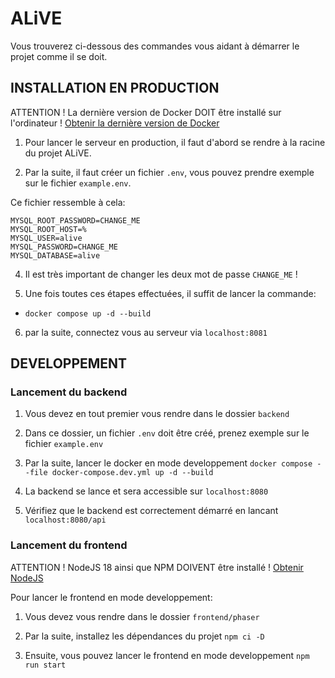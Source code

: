 # ALiVE

Vous trouverez ci-dessous des commandes vous aidant à démarrer le projet comme il se doit.

## INSTALLATION EN PRODUCTION

ATTENTION ! La dernière version de Docker DOIT être installé sur l'ordinateur ! [Obtenir la dernière version de Docker](https://www.docker.com)

1. Pour lancer le serveur en production, il faut d'abord se rendre à la racine du projet ALiVE.

2. Par la suite, il faut créer un fichier `.env`, vous pouvez prendre exemple sur le fichier `example.env`.

Ce fichier ressemble à cela:

```
MYSQL_ROOT_PASSWORD=CHANGE_ME
MYSQL_ROOT_HOST=%
MYSQL_USER=alive
MYSQL_PASSWORD=CHANGE_ME
MYSQL_DATABASE=alive
```

4. Il est très important de changer les deux mot de passe `CHANGE_ME` !

5. Une fois toutes ces étapes effectuées, il suffit de lancer la commande:

- `docker compose up -d --build`

6. par la suite, connectez vous au serveur via `localhost:8081`

## DEVELOPPEMENT

### Lancement du backend

1. Vous devez en tout premier vous rendre dans le dossier `backend`

2. Dans ce dossier, un fichier `.env` doit être créé, prenez exemple sur le fichier `example.env`

3. Par la suite, lancer le docker en mode developpement `docker compose --file docker-compose.dev.yml up -d --build`

4. La backend se lance et sera accessible sur `localhost:8080`

5. Vérifiez que le backend est correctement démarré en lancant `localhost:8080/api`

### Lancement du frontend

ATTENTION ! NodeJS 18 ainsi que NPM DOIVENT être installé ! [Obtenir NodeJS](https://nodejs.org/en/)

Pour lancer le frontend en mode developpement:

1. Vous devez vous rendre dans le dossier `frontend/phaser`

2. Par la suite, installez les dépendances du projet `npm ci -D`

3. Ensuite, vous pouvez lancer le frontend en mode developpement `npm run start`
